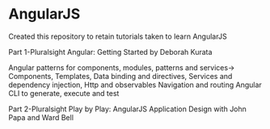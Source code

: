 # AngularJS
Created this repository to retain tutorials taken to learn AngularJS

Part 1-Pluralsight Angular: Getting Started by Deborah Kurata

Angular patterns for components, modules, patterns and services->
Components, 
Templates, Data binding and directives, 
Services and dependency injection,
Http and observables
Navigation and routing
Angular CLI to generate, execute and test 

Part 2-Pluralsight Play by Play: AngularJS Application Design with John Papa and Ward Bell
